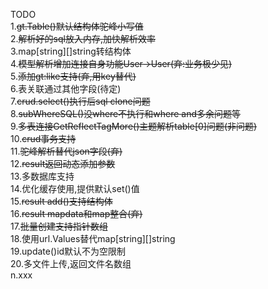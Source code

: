 TODO  
1.~~gt.Table()默认结构体驼峰小写值~~  
2.~~解析好的sql放入内存,加快解析效率~~  
3.map[string][]string转结构体  
4.~~模型解析增加连接自身功能User->User(弃:业务极少见)~~  
5.~~添加gt:like支持(弃,用key替代)~~  
6.表关联通过其他字段(待定)  
7.~~crud.select()执行后sql clone问题~~  
8.~~subWhereSQL()没where不执行和where and多余问题等~~  
9.~~多表连接GetReflectTagMore()主题解析table[0]问题(非问题)~~  
10.~~crud事务支持~~  
11.~~驼峰解析替代json字段(弃)~~  
12.~~result返回动态添加参数~~  
13.多数据库支持  
14.优化缓存使用,提供默认set()值  
15.~~result add()支持结构体~~  
16.~~result mapdata和map整合(弃)~~  
17.~~批量创建支持指针数组~~  
18.使用url.Values替代map[string][]string  
19.update()id默认不为空限制  
20.多文件上传,返回文件名数组  
n.xxx  